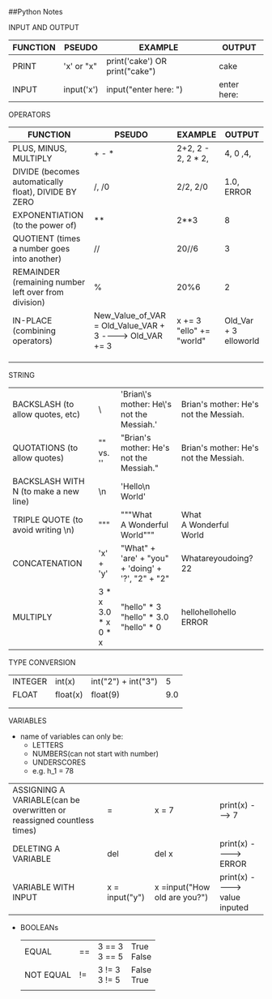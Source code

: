 ##Python Notes

INPUT AND OUTPUT

| FUNCTION | PSEUDO     | EXAMPLE                        | OUTPUT      |
| -------- | ---------- | ------------------------------ | ----------- |
| PRINT    | 'x' or "x" | print('cake') OR print("cake") | cake        |
| INPUT    | input('x') | input("enter here: ")          | enter here: |





OPERATORS

| FUNCTION                                             | PSEUDO                                                  | EXAMPLE                       | OUTPUT                     |
| ---------------------------------------------------- | ------------------------------------------------------- | ----------------------------- | -------------------------- |
| PLUS, MINUS, MULTIPLY                                | + - *                                                   | 2+2, 2 - 2, 2 * 2,            | 4, 0 ,4,                   |
| DIVIDE (becomes automatically float), DIVIDE BY ZERO | /, /0                                                   | 2/2, 2/0                      | 1.0, ERROR                 |
| EXPONENTIATION (to the power of)                     | **                                                      | 2**3                          | 8                          |
| QUOTIENT (times a number goes into another)          | //                                                      | 20//6                         | 3                          |
| REMAINDER (remaining number left over from division) | %                                                       | 20%6                          | 2                          |
| IN-PLACE (combining operators)                       | New_Value_of_VAR = Old_Value_VAR + 3 ----> Old_VAR += 3 | x += 3<br />"ello" += "world" | Old_Var + 3<br />elloworld |
|                                                      |                                                         |                               |                            |
|                                                      |                                                         |                               |                            |
|                                                      |                                                         |                               |                            |

STRING

|                                       |                               |                                                   |                                       |
| ------------------------------------- | ----------------------------- | ------------------------------------------------- | ------------------------------------- |
| BACKSLASH (to allow quotes, etc)      | \                             | 'Brian\\'s mother: He\\'s not the Messiah.'       | Brian's mother: He's not the Messiah. |
| QUOTATIONS (to allow quotes)          | "" vs. ''                     | "Brian's mother: He's not the Messiah."           | Brian's mother: He's not the Messiah. |
| BACKSLASH WITH N (to make a new line) | \n                            | 'Hello\\n World'                                  |                                       |
| TRIPLE QUOTE (to avoid writing \n)    | """                           | """What<br />A Wonderful<br />World"""            | What<br />A Wonderful<br />World      |
| CONCATENATION                         | 'x' + 'y'                     | "What" + 'are' + "you" + 'doing' + '?', "2" + "2" | Whatareyoudoing?<br />22              |
| MULTIPLY                              | 3 * x<br />3.0 * x<br />0 * x | "hello" * 3<br />"hello" * 3.0<br />"hello" * 0   | hellohellohello<br />ERROR            |

TYPE CONVERSION

|         |          |                     |      |
| ------- | -------- | ------------------- | ---- |
| INTEGER | int(x)   | int("2") + int("3") | 5    |
| FLOAT   | float(x) | float(9)            | 9.0  |
|         |          |                     |      |
|         |          |                     |      |



VARIABLES

* name of variables can only be:
  * LETTERS
  * NUMBERS(can not start with number)
  * UNDERSCORES
  * e.g. h_1 = 78

|                                                              |                |                              |                              |
| ------------------------------------------------------------ | -------------- | ---------------------------- | ---------------------------- |
| ASSIGNING A VARIABLE(can be overwritten or reassigned countless times) | =              | x = 7                        | print(x) ---> 7              |
| DELETING A VARIABLE                                          | del            | del x                        | print(x) ----> ERROR         |
| VARIABLE WITH INPUT                                          | x = input("y") | x =input("How old are you?") | print(x) ----> value inputed |



* BOOLEANs

  |           |      |                    |                 |
  | --------- | ---- | ------------------ | --------------- |
  | EQUAL     | ==   | 3 == 3<br />3 == 5 | True<br />False |
  | NOT EQUAL | !=   | 3 != 3<br />3 != 5 | False<br />True |
  |           |      |                    |                 |

  